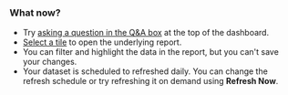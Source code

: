 ### What now?
* Try [asking a question in the Q&A box](../powerbi-service-q-and-a.md) at the top of the dashboard.
* [Select a tile](../powerbi-service-dashboard-tiles.md) to open the underlying report.
* You can filter and highlight the data in the report, but you can't save your changes.
* Your dataset is scheduled to refreshed daily. You can change the refresh schedule or try refreshing it on demand using **Refresh Now**.

